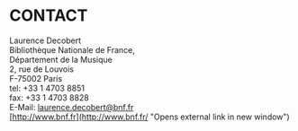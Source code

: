 # CONTACT

Laurence Decobert  
Bibliothèque Nationale de France,   
Département de la Musique   
2, rue de Louvois   
F-75002 Paris  
tel: +33 1 4703 8851  
fax: +33 1 4703 8828  
E-Mail: [laurence.decobert@bnf.fr](mailto:laurence.decobert@bnf.fr)  
[http://www.bnf.fr](http://www.bnf.fr/ "Opens external link in new window")